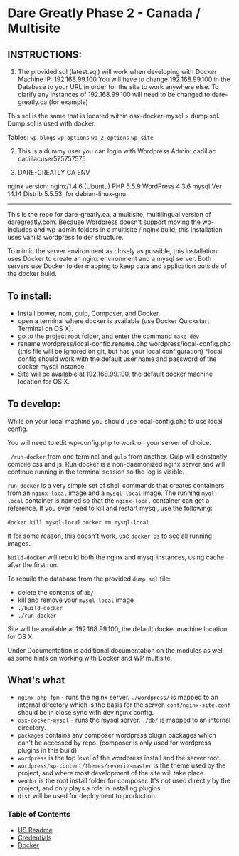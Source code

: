 Dare Greatly Phase 2 - Canada / Multisite
=========================================

INSTRUCTIONS:
--------------

1) The provided sql (latest.sql) will work when developing with Docker Machine IP: 192.168.99.100
You will have to change 192.168.99.100 in the Database to your URL in order for the site to work anywhere else.
To clarify any instances of 192.168.99.100 will need to be changed to dare-greatly.ca (for example)

This sql is the same that is located within osx-docker-mysql > dump.sql. Dump.sql is used with docker.

Tables:
	`wp_blogs`
	`wp_options`
	`wp_2_options`
	`wp_site`

2) This is a dummy user you can login with Wordpress Admin:
cadillac
cadillacuser575757575	

3) DARE-GREATLY CA ENV

nginx version: nginx/1.4.6 (Ubuntu)
PHP 5.5.9
WordPress 4.3.6
mysql  Ver 14.14 Distrib 5.5.53, for debian-linux-gnu

-----------

This is the repo for dare-greatly.ca, a multisite, multilingual version of daregreatly.com. Because Wordpress doesn't support moving the wp-includes and wp-admin folders in a multisite / nginx build, this installation uses vanilla wordpress folder structure.

To mimic the server environment as closely as possible, this installation uses Docker to create an nginx environment and a mysql server. Both servers use Docker folder mapping to keep data and application outside of the docker build.

To install: 
-----------

* Install bower, npm, gulp, Composer, and Docker. 
* open a terminal where docker is available (use Docker Quickstart Terminal on OS X).
* go to the project root folder, and enter the command `make dev`
* rename wordpress/local-config.rename.php wordpress/local-config.php (this file will be ignored on git, but has your local configuration)
*local config should work with the default user name and password of the docker mysql instance.
* Site will be available at 192.168.99.100, the default docker machine location for OS X.

To develop:
-----------

While on your local machine you should use local-config.php to use local config.

You will need to edit wp-config.php to work on your server of choice.

`./run-docker` from one terminal and `gulp` from another. Gulp will constantly compile css and js. Run docker is a non-daemonized nginx server and will continue running in the terminal session so the log is visible. 

`run-docker` is a very simple set of shell commands that creates containers from an `nginx-local` image and a `mysql-local` image. The running `myql-local` container is named so that the `nginx-local` container can get a reference. If you ever need to kill and restart mysql, use the following:

`docker kill mysql-local`
`docker rm mysql-local`

If for some reason, this doesn't work, use `docker ps` to see all running images.

`build-docker` will rebuild both the nginx and mysql instances, using cache after the first run.

To rebuild the database from the provided `dump.sql` file:

* delete the contents of `db/`
* kill and remove your `mysql-local` image
* `./build-docker`
* `./run-docker`

Site will be available at 192.168.99.100, the default docker machine location for OS X.

Under Documentation is additional documentation on the modules as well as some hints on working with Docker and WP multisite. 

What's what
-----------

* `nginx-php-fpm` - runs the nginx server. `./wordpress/` is mapped to an internal directory which is the basis for the server. `conf/nginx-site.conf` should be in close sync with dev nginx config.
* `osx-docker-mysql` - runs the mysql server. `./db/` is mapped to an internal directory.
* `packages` contains any composer wordpress plugin packages which can't be accessed by repo. (composer is only used for wordpress plugins in this build)
* `wordpress` is the top level of the wordpress install and the server root.
* `wordpress/wp-content/themes/reverie-master` is the theme used by the project, and where most development of the site will take place.
* `vendor` is the root install folder for composer. It's not used directly by the project, and only plays a role in installing plugins.
* `dist` will be used for deployment to production.


### Table of Contents

- [US Readme](documentation/us-docs/README.md)
- [Credentials](documentation/credentials.md)
- [Docker](documentation/docker.md)

